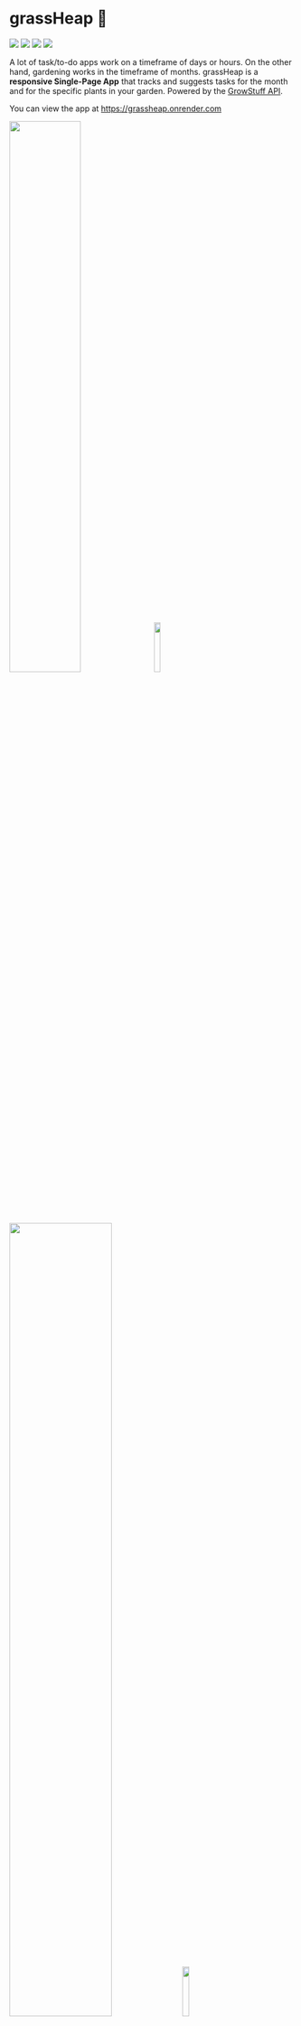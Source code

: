 # grassHeap 🦗

<span>
  <img src="https://camo.githubusercontent.com/f646c3e3c7d4fe15fc5db3cc925df80181948e6b20534a728fe7cc416453f2b5/68747470733a2f2f696d672e736869656c64732e696f2f62616467652f4c616e67756167652d547970657363726970742d3331373843362e7376673f6c6f676f3d74797065736372697074" data-canonical-src="https://img.shields.io/badge/Language-Typescript-3178C6.svg?logo=typescript" style="max-width:100%;">
<img src="https://img.shields.io/badge/Powered%20by-React-5ED3F3.svg?logo=react"/>
<img src="https://img.shields.io/badge/Database-MongoDB-13AA52.svg?logo=mongodb"/>
<img src="https://img.shields.io/badge/Deployment-Live-green.svg?logo=github">
  </span>

A lot of task/to-do apps work on a timeframe of days or hours. On the other hand, gardening works in the timeframe of months. grassHeap is a **responsive Single-Page App**
that tracks and suggests tasks for the month and for the specific plants in your garden. Powered by the <a href="https://github.com/Growstuff/growstuff/wiki/API-Version-0"> GrowStuff API</a>.

You can view the app at https://grassheap.onrender.com

<span>

  <img src="https://user-images.githubusercontent.com/78416008/141751379-aadda49f-55aa-446a-9744-434188f6e8d8.png" width=50%>
  <img src="https://user-images.githubusercontent.com/78416008/141751299-6b9be3ff-afac-4a5a-b6d6-8506dd811aaa.png" width=15%>

</span>
<br>
<span>
  <img src="https://user-images.githubusercontent.com/78416008/141751954-f158b601-7f7e-484b-bd2f-6406fe49932a.png" width=60%>
  <img src="https://user-images.githubusercontent.com/78416008/141751667-268e754a-1513-42f3-928a-5c93a8eddc95.png" width=15%>
</span>

## Features

- Displays a random gif based on results of weather API.
- Populates default tasks from database by relevant month and for your garden's plants. These tasks cannot be deleted.
- Pulls a list of plants and further details from the GrowStuff API (https://github.com/Growstuff/growstuff/wiki/API-Version-0).
- Allows you to save custom tasks to database and delete them.
- Works on desktop and mobile.

## ROADMAP

- [x] Styling Location Prompt.
- [x] General App styling.
- [x] Display showing MyPlants.
- [x] User Auth.
- [x] Search functionality.
- [ ] More detailed weather report.

## Running the App Locally

You will need a running instance of mongoDB

- Add a .env file according to .env-example format (you will need a free API key from <a target="_blank" rel="noopener noreferrer" href='https://openweathermap.org/api'>openweather</a> and from <a href='https://developers.giphy.com/docs/api#quick-start-guide' target="_blank" rel="noopener noreferrer" >GIPHY</a>
- Run `npm i` in the server and client folders.
- Run `npm start` in client.
- Run `npm start` in server.

  ( To see the full app, import some default tasks into your mongoDB grassHeap database, tasks collection using https://docs.google.com/spreadsheets/d/1XVkuqPTibBkkK4_KE3KlAV9ufz_iZ7O8Ly-iar14ybE/edit?usp=sharing )

## Contributors

Testing, TypeScript implementation and bug fixes by <a href="https://github.com/CalimeRon">@CalimeRon</a> and <a href="https://github.com/juan-calle/">@juan-calle</a> 🐛
